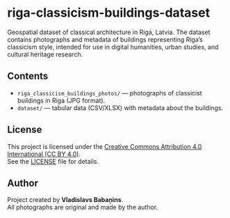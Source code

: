 # riga-classicism-buildings-dataset
Geospatial dataset of classical architecture in Riga, Latvia.
The dataset contains photographs and metadata of buildings representing Riga’s classicism style, intended for use in digital humanities, urban studies, and cultural heritage research.

## Contents
- `riga_classicism_buildings_photos/` — photographs of classicist buildings in Riga (JPG format).  
- `dataset/` — tabular data (CSV/XLSX) with metadata about the buildings.  

## License
This project is licensed under the [Creative Commons Attribution 4.0 International (CC BY 4.0)](https://creativecommons.org/licenses/by/4.0/).  
See the [LICENSE](LICENSE) file for details.

## Author
Project created by **Vladislavs Babaņins**.  
All photographs are original and made by the author.